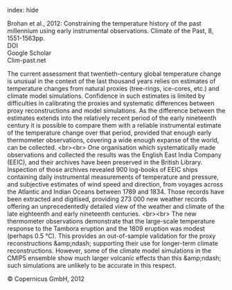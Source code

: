 index: hide

<div class="Citation">

  <div class="Citation-body">
    <div class="Citation-text">Brohan et al., 2012: Constraining the temperature history of the past millennium using early instrumental observations. <span class="Article-journal">Climate of the Past, </span><span class="Article-volume">8, </span>1551-1563pp.</div>
    <div class="Citation-links">
      <div class="CitationLink" data-href="https://doi.org/10.5194/cp-8-1551-2012">
        <div class="CitationLink-icon CitationLink-Doi"></div>
        <div class="CitationLink-text">DOI</div>
      </div>
      <div class="CitationLink" data-href="https://scholar.google.com/scholar?q=10.5194/cp-8-1551-2012">
        <div class="CitationLink-icon CitationLink-Scholar"></div>
        <div class="CitationLink-text">Google Scholar</div>
      </div>
      <div class="CitationLink" data-href="http://www.clim-past.net/8/1551/2012/cp-8-1551-2012.html">
        <div class="CitationLink-icon CitationLink-Publisher"></div>
        <div class="CitationLink-text">Clim-past.net</div>
      </div>
    </div>
  </div>
</div>

The current assessment that twentieth-century global temperature change is unusual in the context of the last thousand years relies on estimates of temperature changes from natural proxies (tree-rings, ice-cores, etc.) and climate model simulations. Confidence in such estimates is limited by difficulties in calibrating the proxies and systematic differences between proxy reconstructions and model simulations. As the difference between the estimates extends into the relatively recent period of the early nineteenth century it is possible to compare them with a reliable instrumental estimate of the temperature change over that period, provided that enough early thermometer observations, covering a wide enough expanse of the world, can be collected. &lt;br&gt;&lt;br&gt; One organisation which systematically made observations and collected the results was the English East India Company (EEIC), and their archives have been preserved in the British Library. Inspection of those archives revealed 900 log-books of EEIC ships containing daily instrumental measurements of temperature and pressure, and subjective estimates of wind speed and direction, from voyages across the Atlantic and Indian Oceans between 1789 and 1834. Those records have been extracted and digitised, providing 273 000 new weather records offering an unprecedentedly detailed view of the weather and climate of the late eighteenth and early nineteenth centuries. &lt;br&gt;&lt;br&gt; The new thermometer observations demonstrate that the large-scale temperature response to the Tambora eruption and the 1809 eruption was modest (perhaps 0.5 °C). This provides an out-of-sample validation for the proxy reconstructions &amp;amp;ndash; supporting their use for longer-term climate reconstructions. However, some of the climate model simulations in the CMIP5 ensemble show much larger volcanic effects than this &amp;amp;ndash; such simulations are unlikely to be accurate in this respect.

<div class="Citation-copy">
&copy; Copernicus GmbH, 2012
</div>